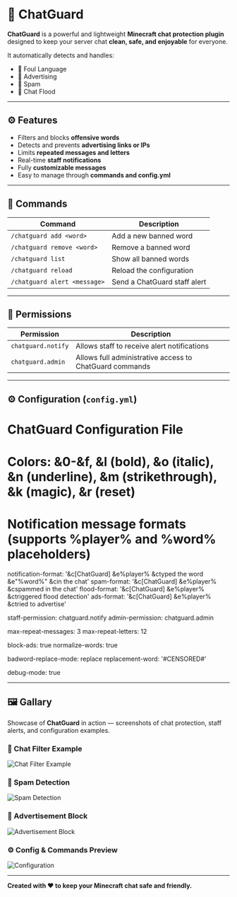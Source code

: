 # 💬 ChatGuard

**ChatGuard** is a powerful and lightweight **Minecraft chat protection plugin** designed to keep your server chat **clean, safe, and enjoyable** for everyone.

It automatically detects and handles:
- 🚫 Foul Language  
- 📢 Advertising  
- 🔁 Spam  
- 🌊 Chat Flood  

---

## ⚙️ Features

- Filters and blocks **offensive words**
- Detects and prevents **advertising links or IPs**
- Limits **repeated messages and letters**
- Real-time **staff notifications**
- Fully **customizable messages**
- Easy to manage through **commands and config.yml**

---

## 🧩 Commands

| Command | Description |
|----------|-------------|
| `/chatguard add <word>` | Add a new banned word |
| `/chatguard remove <word>` | Remove a banned word |
| `/chatguard list` | Show all banned words |
| `/chatguard reload` | Reload the configuration |
| `/chatguard alert <message>` | Send a ChatGuard staff alert |

---

## 🔑 Permissions

| Permission | Description |
|-------------|-------------|
| `chatguard.notify` | Allows staff to receive alert notifications |
| `chatguard.admin` | Allows full administrative access to ChatGuard commands |

---

## ⚙️ Configuration (`config.yml`)

# ChatGuard Configuration File
# Colors: &0-&f, &l (bold), &o (italic), &n (underline), &m (strikethrough), &k (magic), &r (reset)

# Notification message formats (supports %player% and %word% placeholders)
notification-format: '&c[ChatGuard] &e%player% &ctyped the word &e"%word%" &cin the chat'
spam-format: '&c[ChatGuard] &e%player% &cspammed in the chat'
flood-format: '&c[ChatGuard] &e%player% &ctriggered flood detection'
ads-format: '&c[ChatGuard] &e%player% &ctried to advertise'

staff-permission: chatguard.notify
admin-permission: chatguard.admin

max-repeat-messages: 3
max-repeat-letters: 12

block-ads: true
normalize-words: true

badword-replace-mode: replace
replacement-word: '#CENSORED#'

debug-mode: true

---

## 🖼️ Gallary

Showcase of **ChatGuard** in action — screenshots of chat protection, staff alerts, and configuration examples.

### 💬 Chat Filter Example
![Chat Filter Example](https://prnt.sc/COUfKyeZBY7p)

### 🚫 Spam Detection
![Spam Detection](https://prnt.sc/JaL0bfPT6TDg)

### 📢 Advertisement Block
![Advertisement Block](https://prnt.sc/yXynYQTx9wGf)

### ⚙️ Config & Commands Preview
![Configuration](https://prnt.sc/zgaIi-49yYFX)

---

**Created with ❤️ to keep your Minecraft chat safe and friendly.**
